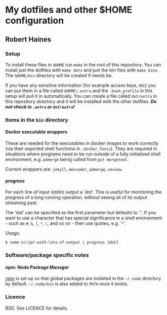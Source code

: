 # My dotfiles and other $HOME configuration
## Robert Haines

### Setup

To install these files in `$HOME` run `make` in the root of this repository. You can install just the dotfiles with `make dots` and just the bin files with `make bins`. The `$HOME/bin` directory will be created if needs be.

If you have any sensitive information (for example access keys, etc) you can put them in a file called `$HOME\.extra` and the `.bash_profile` in this setup will pull it in automatically. You can create a file called `dot/extra` in this repository directory and it will be installed with the other dotfiles. ***Do not check in `.extra` or `dot/extra`!***

### Items in the `bin` directory

#### Docker executable wrappers

These are needed for the executables in docker images to work correctly (via their exported shell functions in `.docker_funcs`). They are required in situations where programs need to be run outside of a fully initialised shell environment, e.g. `p4merge` being called from `git mergetool`.

Current wrappers are: `jekyll`, `mencoder`, `p4merge`, `xnview`.

#### progress

For each line of input (stdin) output a 'dot'. This is useful for monitoring the progress of a long running operation, without seeing all of its output streaming past.

The 'dot' can be specified as the first parameter but defaults to '.'. If you want to use a character that has special significance in a shell environment  - such as `#`, `&`, `|`, `*`, `\`, and so on - then use quotes, e.g. '`*`'.

*Usage:*
```shell
$ some-script-with-lots-of-output | progress [dot]
```

### Software/package specific notes

#### npm: Node Package Manager

[npm][npm] is set up so that global packages are installed in the `~/.node` directory by default. `~/.node/bin` is also added to `PATH` once it exists.

### Licence

BSD. See LICENCE for details.

[npm]: https://www.npmjs.com/
